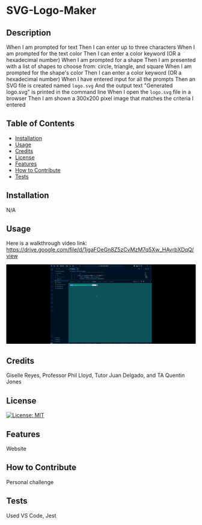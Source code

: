 # SVG-Logo-Maker

## Description

When I am prompted for text
Then I can enter up to three characters
When I am prompted for the text color
Then I can enter a color keyword (OR a hexadecimal number)
When I am prompted for a shape
Then I am presented with a list of shapes to choose from: circle, triangle, and square
When I am prompted for the shape's color
Then I can enter a color keyword (OR a hexadecimal number)
When I have entered input for all the prompts
Then an SVG file is created named `logo.svg`
And the output text "Generated logo.svg" is printed in the command line
When I open the `logo.svg` file in a browser
Then I am shown a 300x200 pixel image that matches the criteria I entered

## Table of Contents

- [Installation](#installation)
- [Usage](#usage)
- [Credits](#credits)
- [License](#license)
- [Features](#features)
- [How to Contribute](#how-to-contribute)
- [Tests](#tests)

## Installation

N/A

## Usage

Here is a walkthrough video link: https://drive.google.com/file/d/1jgaFOeGn8Z5zCvMzM7q5Xw_HAvrbXDqQ/view 

![](https://github.com/gisellerx/gifhub/blob/main/SVG%20LOGO%20MAKER%20GIF.gif?raw=true)

## Credits

Giselle Reyes, Professor Phil Lloyd, Tutor Juan Delgado, and TA Quentin Jones

## License

[![License: MIT](https://img.shields.io/badge/License-MIT-yellow.svg)](https://opensource.org/licenses/MIT)

## Features

Website

## How to Contribute

Personal challenge

## Tests

Used VS Code, Jest